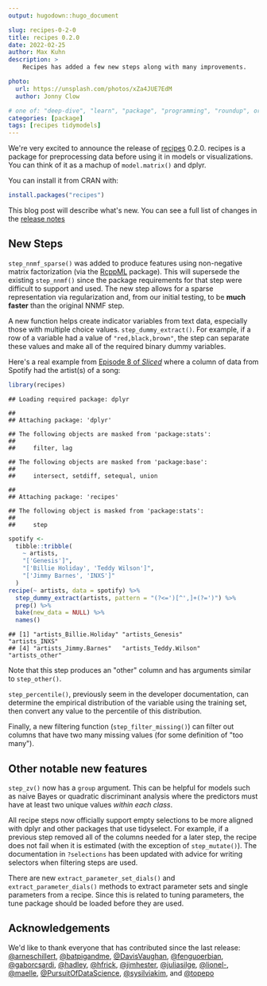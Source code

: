 ```yaml
---
output: hugodown::hugo_document

slug: recipes-0-2-0
title: recipes 0.2.0
date: 2022-02-25
author: Max Kuhn
description: >
    Recipes has added a few new steps along with many improvements.

photo:
  url: https://unsplash.com/photos/xZa4JUE7EdM
  author: Jonny Clow

# one of: "deep-dive", "learn", "package", "programming", "roundup", or "other"
categories: [package] 
tags: [recipes tidymodels]
---
```


<!--
TODO:
* [ ] Look over / edit the post's title in the yaml
* [ ] Edit (or delete) the description; note this appears in the Twitter card
* [ ] Pick category and tags (see existing with `hugodown::tidy_show_meta()`)
* [ ] Find photo & update yaml metadata
* [ ] Create `thumbnail-sq.jpg`; height and width should be equal
* [ ] Create `thumbnail-wd.jpg`; width should be >5x height
* [ ] `hugodown::use_tidy_thumbnails()`
* [ ] Add intro sentence, e.g. the standard tagline for the package
* [ ] `usethis::use_tidy_thanks()`
-->

We're very excited to announce the release of [recipes](https://recipes.tidymodels.org/) 0.2.0. recipes is a package for preprocessing data before using it in models or visualizations. You can think of it as a machup of `model.matrix()` and dplyr. 

You can install it from CRAN with:


```r
install.packages("recipes")
```

This blog post will describe what's new. You can see a full list of changes in the [release notes](https://github.com/tidymodels/recipes/blob/main/NEWS.md)

## New Steps

`step_nnmf_sparse()` was added to produce features using non-negative matrix factorization (via the [RcppML](https://github.com/zdebruine/RcppML) package). This will supersede the existing `step_nnmf()` since the package requirements for that step were difficult to support and used. The new step allows for a sparse representation via regularization and, from our initial testing, to be **much faster** than the original NNMF step. 

A new function helps create indicator variables from text data, especially those with multiple choice values. `step_dummy_extract()`. For example, if a row of a variable had a value of `"red,black,brown"`, the step can separate these values and make all of the required binary dummy variables. 

Here's a real example from [Episode 8 of _Sliced_](https://www.kaggle.com/c/sliced-s01e08-KJSEks) where a column of data from Spotify had the artist(s) of a song: 


```r
library(recipes)
```

```
## Loading required package: dplyr
```

```
## 
## Attaching package: 'dplyr'
```

```
## The following objects are masked from 'package:stats':
## 
##     filter, lag
```

```
## The following objects are masked from 'package:base':
## 
##     intersect, setdiff, setequal, union
```

```
## 
## Attaching package: 'recipes'
```

```
## The following object is masked from 'package:stats':
## 
##     step
```

```r
spotify <- 
  tibble::tribble(
    ~ artists,
    "['Genesis']",
    "['Billie Holiday', 'Teddy Wilson']",
    "['Jimmy Barnes', 'INXS']"
  )
recipe(~ artists, data = spotify) %>% 
  step_dummy_extract(artists, pattern = "(?<=')[^',]+(?=')") %>% 
  prep() %>% 
  bake(new_data = NULL) %>% 
  names()
```

```
## [1] "artists_Billie.Holiday" "artists_Genesis"        "artists_INXS"          
## [4] "artists_Jimmy.Barnes"   "artists_Teddy.Wilson"   "artists_other"
```

Note that this step produces an "other" column and has arguments similar to `step_other()`. 

`step_percentile()`, previously seem in the developer documentation, can determine the empirical distribution of the variable using the training set, then convert any value to the percentile of this distribution. 

Finally, a new filtering function (`step_filter_missing()`) can filter out columns that have two many missing values (for some definition of "too many").

## Other notable new features

`step_zv()` now has a `group` argument. This can be helpful for models such as naive Bayes or quadratic discriminant analysis where the predictors must have at least two unique values _within each class_. 

All recipe steps now officially support empty selections to be more aligned with dplyr and other packages that use tidyselect. For example, if a previous step removed all of the columns needed for a later step, the recipe does not fail when it is estimated (with the exception of `step_mutate()`). The documentation in `?selections` has been updated with advice for writing selectors when filtering steps are used. 

There are new `extract_parameter_set_dials()` and `extract_parameter_dials()` methods to extract parameter sets and single parameters from a recipe. Since this is related to tuning parameters, the tune package should be loaded before they are used.  


## Acknowledgements

We'd like to thank everyone that has contributed since the last release: [&#x0040;arneschillert](https://github.com/arneschillert), [&#x0040;batpigandme](https://github.com/batpigandme), [&#x0040;DavisVaughan](https://github.com/DavisVaughan), [&#x0040;fenguoerbian](https://github.com/fenguoerbian), [&#x0040;gaborcsardi](https://github.com/gaborcsardi), [&#x0040;hadley](https://github.com/hadley), [&#x0040;hfrick](https://github.com/hfrick), [&#x0040;jimhester](https://github.com/jimhester), [&#x0040;juliasilge](https://github.com/juliasilge), [&#x0040;lionel-](https://github.com/lionel-), [&#x0040;maelle](https://github.com/maelle), [&#x0040;PursuitOfDataScience](https://github.com/PursuitOfDataScience), [&#x0040;sysilviakim](https://github.com/sysilviakim), and [&#x0040;topepo](https://github.com/topepo)


